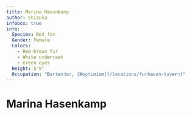 ```yaml
---
title: Marina Hasenkamp
author: Shizuka
infobox: true
info:
  Species: Red fox
  Gender: Female
  Colors:
    - Red-brown fur
    - White undercoat
    - Green eyes
  Height: 5'9"
  Occupation: "Bartender, [Hoptimism](/locations/furhaven-tavern)"
---
```


# Marina Hasenkamp


